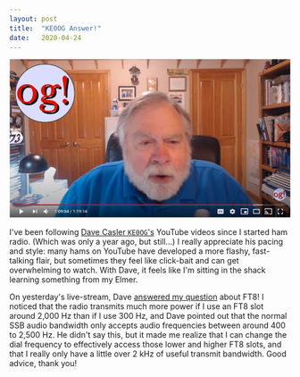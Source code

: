 ```yaml
---
layout: post
title:  "KE0OG Answer!"
date:   2020-04-24
---
```

![Dave Casler KE0OG on YouTube](/assets/2020-04-24-ke0og.PNG)

I've been following
[Dave Casler `KE0OG`'s](https://www.youtube.com/channel/UCaBtYooQdmNzq63eID8RaLQ) YouTube videos
since I started ham radio. (Which was only a year ago, but still...) I really appreciate his pacing
and style: many hams on YouTube have developed a more flashy, fast-talking flair, but sometimes they
feel like click-bait and can get overwhelming to watch. With Dave, it feels like I'm sitting in the
shack learning something from my Elmer.

On yesterday's live-stream, Dave
[answered my question](https://www.youtube.com/watch?v=d1UXHGLYZZk&t=4103) about FT8! I noticed that
the radio transmits much more power if I use an FT8 slot around 2,000 Hz than if I use 300 Hz, and
Dave pointed out that the normal SSB audio bandwidth only accepts audio frequencies between around
400 to 2,500 Hz. He didn't say this, but it made me realize that I can change the dial frequency to
effectively access those lower and higher FT8 slots, and that I really only have a little over 2 kHz
of useful transmit bandwidth. Good advice, thank you!
